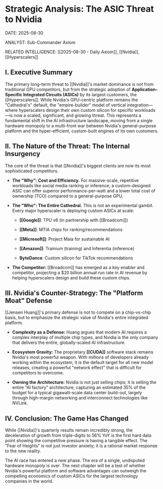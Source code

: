 # Strategic Analysis: The ASIC Threat to Nvidia

DATE: 2025-08-30

ANALYST: Sub-Commander Axiom

RELATED INTELLIGENCE: [[2025-08-30 - Daily Axiom]], [[Nvidia]], [[Hyperscalers]]

## I. Executive Summary

The primary long-term threat to [[Nvidia]]'s market dominance is not from traditional GPU competitors, but from the strategic adoption of **Application-Specific Integrated Circuits (ASICs)** by its largest customers, the [[Hyperscalers]]. While Nvidia's GPU-centric platform remains the "Cathedral's" default, the "empire-builder" model of vertical integration—where hyperscalers design their own custom silicon for specific workloads—is now a scaled, significant, and growing threat. This represents a fundamental shift in the AI infrastructure landscape, moving from a single hardware monopoly to a multi-front war between Nvidia's general-purpose platform and the hyper-efficient, custom-built engines of its own customers.

## II. The Nature of the Threat: The Internal Insurgency

The core of the threat is that [[Nvidia]]'s biggest clients are now its most sophisticated competitors.

- **The "Why": Cost and Efficiency.** For massive-scale, repetitive workloads like social media ranking or inference, a custom-designed ASIC can offer superior performance-per-watt and a lower total cost of ownership (TCO) compared to a general-purpose GPU.
    
- **The "Who": The Entire Cathedral.** This is not an experimental gambit. Every major hyperscaler is deploying custom ASICs at scale:
    
    - **[[Google]]**: TPU v6 (in partnership with [[Broadcom]])
        
    - **[[Meta]]**: MTIA chips for ranking/recommendations
        
    - **[[Microsoft]]**: Project Maia for sustainable AI
        
    - **[[Amazon]]**: Trainium (training) and Inferentia (inference)
        
    - **ByteDance**: Custom silicon for TikTok recommendations
        
- **The Competitor:** [[Broadcom]] has emerged as a key enabler and competitor, projecting a $20 billion annual run rate in AI revenue by helping hyperscalers design and build these custom chips.
    

## III. Nvidia's Counter-Strategy: The "Platform Moat" Defense

[[Jensen Huang]]'s primary defense is not to compete on a chip-vs-chip basis, but to emphasize the strategic value of Nvidia's entire integrated platform.

- **Complexity as a Defense:** Huang argues that modern AI requires a complex interplay of multiple chip types, and Nvidia is the only company that delivers the entire, globally-scaled AI infrastructure.
    
- **Ecosystem Gravity:** The proprietary **[[CUDA]]** software stack remains Nvidia's most powerful weapon. With millions of developers already working within the ecosystem, it is the default target for all new model releases, creating a powerful "network effect" that is difficult for competitors to overcome.
    
- **Owning the Architecture:** Nvidia is not just selling chips; it is selling the entire "AI factory" architecture, capturing an estimated 35% of the budget for a typical gigawatt-scale data center build-out, largely through high-margin networking and interconnect technologies like NVLink.
    

## IV. Conclusion: The Game Has Changed

While [[Nvidia]]'s quarterly results remain incredibly strong, the deceleration of growth from triple-digits to 56% YoY is the first hard data point showing the competitive pressure is having a tangible effect. The "Fear of Heights" is not just investor anxiety; it is a rational market response to the new reality.

The AI race has entered a new phase. The era of a single, undisputed hardware monopoly is over. The next chapter will be a test of whether Nvidia's powerful platform and software advantages can outweigh the compelling economics of custom ASICs for the largest technology companies in the world.